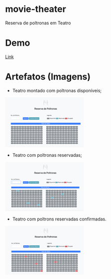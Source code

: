 # movie-theater
 Reserva de poltronas em Teatro

# Demo

<a href="https://natanoliveira.github.io/movie-theater/" target="_blank">Link</a>

# Artefatos (Imagens)

- Teatro montado com poltronas disponíveis;

<a href="https://raw.githubusercontent.com/natanoliveira/movie-theater/main/demo1.png" target="_blank">
<img width="50%" src="https://raw.githubusercontent.com/natanoliveira/movie-theater/main/demo1.png"/>
</a>

- Teatro com poltronas reservadas;

<a href="https://raw.githubusercontent.com/natanoliveira/movie-theater/main/demo2.png" target="_blank">
<img width="50%" src="https://raw.githubusercontent.com/natanoliveira/movie-theater/main/demo2.png"/>
</a>

- Teatro com poltrons reservadas confirmadas.

<a href="https://raw.githubusercontent.com/natanoliveira/movie-theater/main/demo3.png" target="_blank">
<img width="50%" src="https://raw.githubusercontent.com/natanoliveira/movie-theater/main/demo3.png"/>
</a>